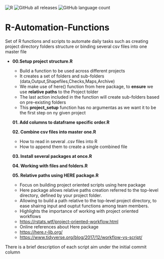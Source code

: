 ![R](https://img.shields.io/badge/r-%23276DC3.svg?style=for-the-badge&logo=r&logoColor=white)
![GitHub all releases](https://img.shields.io/github/downloads/Pablo-source/R-Automation-Functions/total?label=Downloads&style=flat-square)
![GitHub language count](https://img.shields.io/github/languages/count/Pablo-source/R-Automation-Functions)

# R-Automation-Functions
Set of  R functions and scripts to automate daily tasks such as creating project directory folders structure or binding several csv files into one master file

- **00.Setup project structure.R**
  - Build a function to be used across different projects
  - It creates a set of folders and sub-folders (data,Output,Shapefiles,Checks,Maps,Archive)
  - We make use of  here() function from here package, to **ensure** we use **relative paths** to the Project tolder 
  - The last action included in the function will create sub-folders based on pre-existing folders
  - This **project_setup** function has no argumentas as we want it to be the first step on ny given project
    

  **01. Add columns to dataframe specific order.R**

  **02. Combine csv files into master one.R**
  - How to read in several .csv files into R
  - How to append them to create a single combined file
  
  **03. Install several packages at once.R**

  **04. Working with files and folders.R**

  **05. Relative paths using HERE package.R**
  - Focus on building project oriented scripts using here package
  - Here package allows relative paths creation referred to the top-level directory, defined by your project folder.
  - Allowing to build a path relative to the top-level project directory, to ease shairng input and ouptut functions among team members.
  - Highlights the importance of working with project oriented workflows
  - https://rstats.wtf/project-oriented-workflow.html
  - Online references about Here package
  -   https://here.r-lib.org/
  -   https://www.tidyverse.org/blog/2017/12/workflow-vs-script/

There is a brief description of each script aim under the initial commit column
